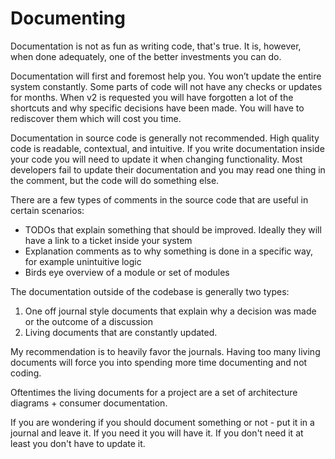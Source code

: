 # Documenting

Documentation is not as fun as writing code, that's true. It is, however, when done adequately, one of the better investments you can do.

Documentation will first and foremost help you. You won’t update the entire system constantly. Some parts of code will not have any checks or updates for months. When v2 is requested you will have forgotten a lot of the shortcuts and why specific decisions have been made. You will have to rediscover them which will cost you time.

Documentation in source code is generally not recommended. High quality code is readable, contextual, and intuitive. If you write documentation inside your code you will need to update it when changing functionality. Most developers fail to update their documentation and you may read one thing in the comment, but the code will do something else.

There are a few types of comments in the source code that are useful in certain scenarios:

* TODOs that explain something that should be improved. Ideally they will have a link to a ticket inside your system
* Explanation comments as to why something is done in a specific way, for example unintuitive logic
* Birds eye overview of a module or set of modules

The documentation outside of the codebase is generally two types:

1. One off journal style documents that explain why a decision was made or the outcome of a discussion
2. Living documents that are constantly updated.

My recommendation is to heavily favor the journals. Having too many living documents will force you into spending more time documenting and not coding.

Oftentimes the living documents for a project are a set of architecture diagrams + consumer documentation.

If you are wondering if you should document something or not - put it in a journal and leave it. If you need it you will have it. If you don't need it at least you don't have to update it.
